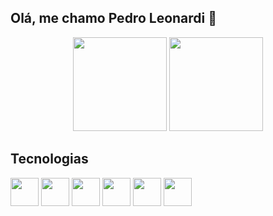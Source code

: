 ## Olá, me chamo Pedro Leonardi 👋

<link rel="stylesheet" type='text/css' href="https://cdn.jsdelivr.net/gh/devicons/devicon@latest/devicon.min.css" />

<div align="center">
  <img src="https://github-readme-stats.vercel.app/api?username=PedroLeonardi&show_icons=true&include_all_commits=true&count_private=true&theme=radical&hide_border=false" height="150"  />
  <img src="https://github-readme-stats.vercel.app/api/top-langs?username=PedroLeonardi&layout=compact&langs_count=5&theme=radical&hide_border=false" height="150" />
</div>

<div align="center">
  
</div>

## Tecnologias
<div contente="flex" gap=3>

  <img loading="lazy" src="https://cdn.jsdelivr.net/gh/devicons/devicon@latest/icons/javascript/javascript-original.svg" width="45" height="45"/>
  <img loading="lazy" src="https://cdn.jsdelivr.net/gh/devicons/devicon@latest/icons/php/php-original.svg" width="45" height="45" />
  <img loading="lazy" src="https://cdn.jsdelivr.net/gh/devicons/devicon@latest/icons/nodejs/nodejs-original-wordmark.svg" width="45" height="45"  />
  <img loading="lazy" src="https://cdn.jsdelivr.net/gh/devicons/devicon@latest/icons/nextjs/nextjs-original.svg" width="45" height="45"  />
  <img loading="lazy" src="https://cdn.jsdelivr.net/gh/devicons/devicon@latest/icons/tailwindcss/tailwindcss-original.svg" width="45" height="45"  />
  <img loading="lazy" src="https://cdn.jsdelivr.net/gh/devicons/devicon@latest/icons/git/git-original.svg" width="45" height="45"  />   
</div>
          

